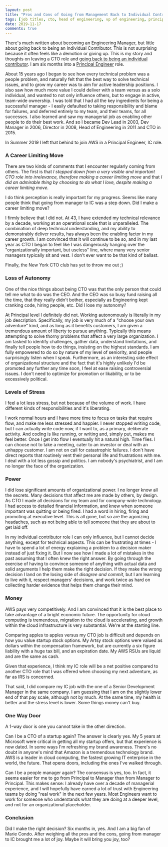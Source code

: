 ```yaml
---
layout: post
title: "Pros and Cons of Going from Management Back to Individual Contributor"
tags: [job titles, cto, head of engineering, vp of engineering, principal engineer, individual contributor]
date: 2019-11-17
comments: true
---
```

There's much written about becoming an Engineering Manager, but little about going back to being an Individual Contributor. This is not surprising because it often feels like a demotion or giving up. This is my story and thoughts on leaving a CTO role and [going back to being an individual contributor](/2019/05/20/day-one-at-amazon-aws-principal-engineer-interviewing.html). I am six months into a [Principal Engineer](https://www.amazon.jobs/en/landing_pages/principal-engineer-hiring) role.

About 15 years ago I began to see how every technical problem was a people problem, and naturally felt that the best way to solve technical issues, and to grow my career was to aim for active leadership positions. I also saw how much more value I could deliver with a team versus as a solo individual, and wanted to not only influence others, but to engage in active, team-wide ownership. I was told that I had all the key ingredients for being a successful manager - I easily defaulted to taking responsibility and blame for failures, and deferred entirely to my team, and their teams, for all successes. I also learned and saw my managerial job as enabling other people to do their best work. And so I became Dev Lead in 2003, Dev Manager in 2006, Director in 2008, Head of Engineering in 2011 and CTO in 2015.

In Summer 2019 I left that behind to join AWS in a Principal Engineer, IC role.

### A Career Limiting Move

There are two kinds of comments that I encounter regularly coming from others. The first is that _I stepped down from a very visible and important CTO role into irrelevance, therefore making a career limiting move_ and that _I did an admirable thing by choosing to do what I love, despite making a career limiting move_.

I do think perception is really important for my progress. Seems like many people think that going from manager to IC was a step down. Did I make a career limiting move?

I firmly believe that I did not. At 43, I have extended my technical relevance by a decade, working at an operational scale that is unparalleled. The combination of deep technical understanding, and my ability to demonstrably deliver results, has always been the enabling factor in my career growth. I am convinced that it will continue to be so, and in my last year as CTO I began to feel like I was dangerously hanging over the "organizationally important, but useless" line, where many very senior managers typically sit and vest. I don't ever want to be that kind of ballast.

Finally, the New York CTO club has yet to throw me out ;)

### Loss of Autonomy

One of the nice things about being CTO was that the only person that could tell me what to do was the CEO. And the CEO was so busy fund raising all the time, that they really didn't bother, especially as Engineering kept cranking code, hiring people, etc. Did I lose my autonomy?

At Principal level I definitely did not. Working autonomously is literally in my job description. Specifically, my job is very much of a "choose your own adventure" kind, and as long as it benefits customers, I am given a tremendous amount of liberty to pursue anything. Typically this means attempting to solve thorny problems that affect a very large organization. I am tasked to identify challenges, gather data, understand limitations, and finally tell people how to do things, insisting on the highest standards. I am fully empowered to do so by nature of my level of seniority, and people surprisingly listen when I speak. Furthermore, as an interesting side effect of organizational structure and the fact that it's highly unlikely I'd be promoted any further any time soon, I feel at ease raising controversial issues. I don't need to optimize for promotion or likability, or to be excessively political.

### Levels of Stress

I feel a lot less stress, but not because of the volume of work. I have different kinds of responsibilities and it's liberating.

I work normal hours and I have more time to focus on tasks that require flow, and make me less stressed and happier. I never stopped writing code, but I can actually write code now, if I want to, as a primary, deliberate activity. And coding is like running, or writing and, simply put, makes me feel better. Once I get into flow I eventually hit a natural high. Time flies. I can choose not to take a meeting, cater to an investor or deal with an unhappy customer. I am not on call for catastrophic failures. I don't have direct reports that routinely vent their personal life and frustrations with me. I deal with a lot less gossip and politics. I am nobody's psychiatrist, and I am no longer the face of the organization.

### Power

I did lose significant amounts of organizational power. I no longer know all the secrets. Many decisions that affect me are made by others, by design. As CTO I made all decisions for my team and for company-wide technology. I had access to detailed financial information, and knew when someone important was quitting or being fired. I had a word in hiring, firing and promoting at executive level. This is all gone, but so are the agonizing headaches, such as not being able to tell someone that they are about to get laid off.

In my individual contributor role I can only influence, but I cannot decide anything, except for technical aspects. This can be frustrating at times - I have to spend a lot of energy explaining a problem to a decision maker instead of just fixing it. But I now see how I made a lot of mistakes in the past assuming that I often knew the right answer. By going through the exercise of having to convince someone of anything with actual data and solid arguments I help them make the right decision. If they make the wrong decision I land on the losing side of _disagree and commit_, but I am learning to live with it, respect managers' decisions, and work twice as hard on collecting harder evidence that helps them change their mind.

### Money

AWS pays very competitively. And I am convinced that it is the best place to take advantage of a bright economic future. The opportunity for cloud computing is tremendous, migration to the cloud is accelerating, and growth within the cloud infrastructure is very substantial. We're at the starting line.

Comparing apples to apples versus my CTO job is difficult and depends on how you value startup stock options. My Artsy stock options were valued as dollars within the compensation framework, but are currently a six figure liability with a huge tax bill, and an expiration date. My AWS RSUs are liquid and are the same as cash.

Given that experience, I think my IC role will be a net positive compared to another CTO role that I was offered when choosing my next adventure, as far as IRS is concerned.

That said, I did compare my IC job with the one of a Senior Development Manager in the same company. I am guessing that I am on the slightly lower end of that pay scale, although not by much. At the same time, my health is better and the stress level is lower. Some things money can't buy.

### One Way Door

A 1-way door is one you cannot take in the other direction.

Can I be a CTO of a startup again? The answer is clearly yes. My 5 years at Microsoft were critical in getting all my startup offers, but that experience is now dated. In some ways I'm refreshing my brand awareness. There's no doubt in anyone's mind that Amazon is a tremendous technology brand. AWS is a leader in cloud computing, the fastest growing IT enterprise in the world, the future. That opens doors, including the ones I've walked through.

Can I be a people manager again? The consensus is yes, too. In fact, it seems easier for me to go from Principal to Manager than from Manager to Principal. This makes sense: I already have over a decade of managerial experience, and I will hopefully have earned a lot of trust with Engineering teams by doing "real work" in the next few years. Most Engineers want to work for someone who understands what they are doing at a deeper level, and not for an organizational placeholder.

### Conclusion

Did I make the right decision? Six months in, yes. And I am a big fan of Marie Condo. After weighing all the pros and the cons, going from manager to IC brought me a lot of joy. Maybe it will bring you joy, too?





